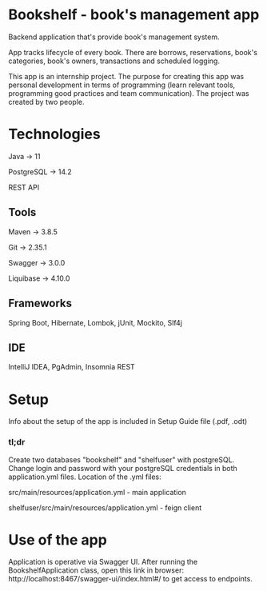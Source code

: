 # Bookshelf - book's management app

Backend application that's provide book's management system.

App tracks lifecycle of every book. There are borrows, reservations, 
book's categories, book's owners, transactions and scheduled logging.

This app is an internship project. The purpose for creating
this app was personal development in terms of programming 
(learn relevant tools, programming good practices and team communication). 
The project was created by two people.

# Technologies

Java → 11

PostgreSQL → 14.2

REST API

## Tools

Maven → 3.8.5

Git → 2.35.1

Swagger → 3.0.0

Liquibase → 4.10.0

## Frameworks

Spring Boot, Hibernate, Lombok, jUnit, Mockito, Slf4j

## IDE

IntelliJ IDEA, PgAdmin, Insomnia REST

# Setup

Info about the setup of the app is included in Setup Guide file (.pdf, .odt)

### tl;dr
Create two databases "bookshelf" and "shelfuser" with postgreSQL.
Change login and password with your postgreSQL credentials in both application.yml 
files. Location of the .yml files: 

src/main/resources/application.yml - main application

shelfuser/src/main/resources/application.yml - feign client

# Use of the app

Application is operative via Swagger UI.
After running the BookshelfApplication class, open this link in browser:
http://localhost:8467/swagger-ui/index.html#/ to get access to endpoints.